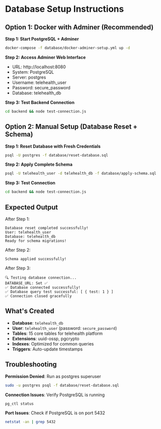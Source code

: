# Database Setup Instructions

## Option 1: Docker with Adminer (Recommended)

**Step 1: Start PostgreSQL + Adminer**
```bash
docker-compose -f database/docker-adminer-setup.yml up -d
```

**Step 2: Access Adminer Web Interface**
- URL: http://localhost:8080
- System: PostgreSQL
- Server: postgres
- Username: telehealth_user
- Password: secure_password
- Database: telehealth_db

**Step 3: Test Backend Connection**
```bash
cd backend && node test-connection.js
```

## Option 2: Manual Setup (Database Reset + Schema)

**Step 1: Reset Database with Fresh Credentials**
```bash
psql -U postgres -f database/reset-database.sql
```

**Step 2: Apply Complete Schema**
```bash
psql -U telehealth_user -d telehealth_db -f database/apply-schema.sql
```

**Step 3: Test Connection**
```bash
cd backend && node test-connection.js
```

## Expected Output

After Step 1:
```
Database reset completed successfully!
User: telehealth_user
Database: telehealth_db
Ready for schema migrations!
```

After Step 2:
```
Schema applied successfully!
```

After Step 3:
```
🔍 Testing database connection...
DATABASE_URL: Set ✅
✅ Database connected successfully!
✅ Database query test successful: [ { test: 1 } ]
✅ Connection closed gracefully
```

## What's Created

- **Database**: `telehealth_db`
- **User**: `telehealth_user` (password: `secure_password`)
- **Tables**: 15 core tables for telehealth platform
- **Extensions**: uuid-ossp, pgcrypto
- **Indexes**: Optimized for common queries
- **Triggers**: Auto-update timestamps

## Troubleshooting

**Permission Denied**: Run as postgres superuser
```bash
sudo -u postgres psql -f database/reset-database.sql
```

**Connection Issues**: Verify PostgreSQL is running
```bash
pg_ctl status
```

**Port Issues**: Check if PostgreSQL is on port 5432
```bash
netstat -an | grep 5432